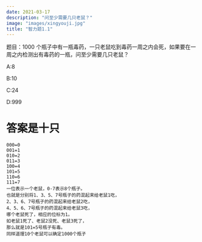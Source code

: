 ```yaml
---
date: 2021-03-17
description: "问至少需要几只老鼠？"
image: "images/xingyouji.jpg"
title: "智力题1.1"
---
```

题目：1000 个瓶子中有一瓶毒药，一只老鼠吃到毒药一周之内会死，如果要在一周之内检测出有毒药的一瓶，问至少需要几只老鼠？

A:8

B:10

C:24

D:999

# 答案是十只
``` 根据2^10=1024，所以10个老鼠可以确定1000个瓶子具体哪个瓶子有毒。具体实现跟3个老鼠确定8个瓶子原理一样。
000=0
001=1
010=2
011=3
100=4
101=5
110=6
111=7
一位表示一个老鼠，0-7表示8个瓶子。
也就是分别将1、3、5、7号瓶子的药混起来给老鼠1吃，
2、3、6、7号瓶子的药混起来给老鼠2吃，
4、5、6、7号瓶子的药混起来给老鼠3吃，
哪个老鼠死了，相应的位标为1。
如老鼠1死了、老鼠2没死、老鼠3死了，
那么就是101=5号瓶子有毒。
同样道理10个老鼠可以确定1000个瓶子
```
